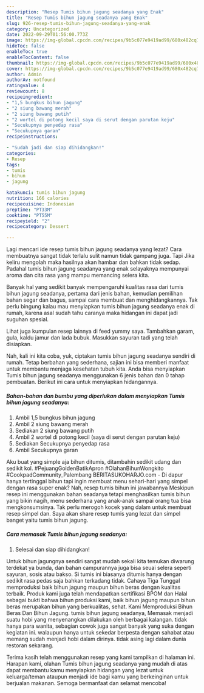 ```yaml
---
description: "Resep Tumis bihun jagung seadanya yang Enak"
title: "Resep Tumis bihun jagung seadanya yang Enak"
slug: 926-resep-tumis-bihun-jagung-seadanya-yang-enak
category: Uncategorized
date: 2022-09-29T01:56:00.773Z
image: https://img-global.cpcdn.com/recipes/9b5c077e9419ad99/680x482cq70/tumis-bihun-jagung-seadanya-foto-resep-utama.jpg
hideToc: false
enableToc: true
enableTocContent: false
thumbnail: https://img-global.cpcdn.com/recipes/9b5c077e9419ad99/680x482cq70/tumis-bihun-jagung-seadanya-foto-resep-utama.jpg
cover: https://img-global.cpcdn.com/recipes/9b5c077e9419ad99/680x482cq70/tumis-bihun-jagung-seadanya-foto-resep-utama.jpg
author: Admin
authorAv: notfound
ratingvalue: 4
reviewcount: 8
recipeingredient:
- "1,5 bungkus bihun jagung"
- "2 siung bawang merah"
- "2 siung bawang putih"
- "2 wortel di potong kecil saya di serut dengan parutan keju"
- "Secukupnya penyedap rasa"
- "Secukupnya garan"
recipeinstructions:

- "Sudah jadi dan siap dihidangkan!"
categories:
- Resep
tags:
- tumis
- bihun
- jagung

katakunci: tumis bihun jagung 
nutrition: 166 calories
recipecuisine: Indonesian
preptime: "PT33M"
cooktime: "PT55M"
recipeyield: "2"
recipecategory: Dessert

---
```



Lagi mencari ide resep tumis bihun jagung seadanya yang lezat? Cara membuatnya sangat tidak terlalu sulit namun tidak gampang juga. Tapi Jika keliru mengolah maka hasilnya akan hambar dan bahkan tidak sedap. Padahal tumis bihun jagung seadanya yang enak selayaknya mempunyai aroma dan cita rasa yang mampu memancing selera kita.


Banyak hal yang sedikit banyak mempengaruhi kualitas rasa dari tumis bihun jagung seadanya, pertama dari jenis bahan, kemudian pemilihan bahan segar dan bagus, sampai cara membuat dan menghidangkannya. Tak perlu bingung kalau mau menyiapkan tumis bihun jagung seadanya enak di rumah, karena asal sudah tahu caranya maka hidangan ini dapat jadi suguhan spesial.

Lihat juga kumpulan resep lainnya di feed yummy saya. Tambahkan garam, gula, kaldu jamur dan lada bubuk. Masukkan sayuran tadi yang telah disiapkan.


Nah, kali ini kita coba, yuk, ciptakan tumis bihun jagung seadanya sendiri di rumah. Tetap berbahan yang sederhana, sajian ini bisa memberi manfaat untuk membantu menjaga kesehatan tubuh kita. Anda bisa menyiapkan Tumis bihun jagung seadanya menggunakan 6 jenis bahan dan 0 tahap pembuatan. Berikut ini cara untuk menyiapkan hidangannya.

<!--inarticleads1-->

##### Bahan-bahan dan bumbu yang diperlukan dalam menyiapkan Tumis bihun jagung seadanya:

1. Ambil 1,5 bungkus bihun jagung
1. Ambil 2 siung bawang merah
1. Sediakan 2 siung bawang putih
1. Ambil 2 wortel di potong kecil (saya di serut dengan parutan keju)
1. Sediakan Secukupnya penyedap rasa
1. Ambil Secukupnya garan


Aku buat yang simple aja bihun ditumis, ditambahin sedikit udang dan sedikit kol. #PejuangGoldenBatikApron #OlahanBihunWongkito #CookpadCommunity_Palembang BERITASUKOHARJO.com - Di dapur hanya tertinggal bihun tapi ingin membuat menu sehari-hari yang simpel dengan rasa super enak? Nah, resep tumis bihun ini jawabannya Meskipun resep ini menggunakan bahan seadanya tetapi menghasilkan tumis bihun yang bikin nagih, menu sederhana yang anak-anak sampai orang tua bisa mengkonsumsinya. Tak perlu merogoh kocek yang dalam untuk membuat resep simpel dan. Saya akan share resep tumis yang lezat dan simpel banget yaitu tumis bihun jagung. 

<!--inarticleads2-->

##### Cara memasak Tumis bihun jagung seadanya:


1. Selesai dan siap dihidangkan!

Untuk bihun jagungnya sendiri sangat mudah sekali kita temukan diwarung terdekat ya bunda, dan bahan campurannya juga bisa seuai selera seperti sayuran, sosis atau bakso. Si tumis ini biasanya ditumis hanya dengan sedikit rasa pedas saja bahkan terkadang tidak. Cahaya Tiga Tunggal memproduksi baik bihun jagung maupun bihun beras dengan kualitas terbaik. Produk kami juga telah mendapatkan sertifikasi BPOM dan Halal sebagai bukti bahwa bihun produksi kami, baik bihun jagung maupun bihun beras merupakan bihun yang berkualitas, sehat. Kami Memproduksi Bihun Beras Dan Bihun Jagung. tumis bihun jagung seadanya, Memasak menjadi suatu hobi yang menyenangkan dilakukan oleh berbagai kalangan. tidak hanya para wanita, sebagian cowok juga sangat banyak yang suka dengan kegiatan ini. walaupun hanya untuk sekedar berpesta dengan sahabat atau memang sudah menjadi hobi dalam dirinya. tidak asing lagi dalam dunia restoran sekarang. 

Terima kasih telah menggunakan resep yang kami tampilkan di halaman ini. Harapan kami, olahan Tumis bihun jagung seadanya yang mudah di atas dapat membantu kamu menyiapkan hidangan yang lezat untuk keluarga/teman ataupun menjadi ide bagi kamu yang berkeinginan untuk berjualan makanan. Semoga bermanfaat dan selamat mencoba!
